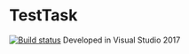 # TestTask

[![Build status](https://ci.appveyor.com/api/projects/status/r8r8hac8mcip3l61?svg=true)](https://ci.appveyor.com/project/OlexandrTymoshenko/testtask-munk6)
Developed in Visual Studio 2017
